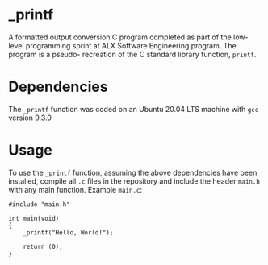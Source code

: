 # _printf

A formatted output conversion C program completed as part of the low-level programming sprint at ALX Software Engineering program. The program is a pseudo- recreation of the C standard library function, `printf`.

# Dependencies

The `_printf` function was coded on an Ubuntu 20.04 LTS machine with `gcc` version 9.3.0

# Usage

To use the `_printf` function, assuming the above dependencies have been installed, compile all `.c` files in the repository and include the header `main.h` with any main function.
Example `main.c`:
```
#include "main.h"

int main(void)
{
    _printf("Hello, World!");

    return (0);
}
```
